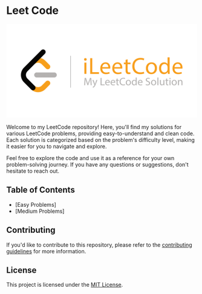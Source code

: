 # Leet Code


[![LeetCode Logo](https://raw.githubusercontent.com/johnnymillergh/MaterialLibrary/master/iLeetCode%20Assets/iLeetCode%20Feature%20Graphic.png)](https://github.com/Mido191020/Leet_Code)

Welcome to my LeetCode repository! Here, you'll find my solutions for various LeetCode problems, providing easy-to-understand and clean code. Each solution is categorized based on the problem's difficulty level, making it easier for you to navigate and explore.

Feel free to explore the code and use it as a reference for your own problem-solving journey. If you have any questions or suggestions, don't hesitate to reach out.

## Table of Contents
- [Easy Problems]
- [Medium Problems]


## Contributing
If you'd like to contribute to this repository, please refer to the [contributing guidelines](CONTRIBUTING.md) for more information.

## License
This project is licensed under the [MIT License](LICENSE).
